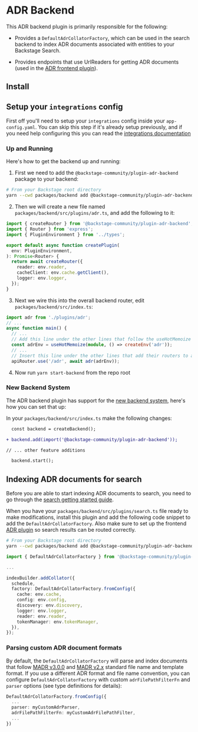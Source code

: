 # ADR Backend

This ADR backend plugin is primarily responsible for the following:

- Provides a `DefaultAdrCollatorFactory`, which can be used in the search backend to index ADR documents associated with entities to your Backstage Search.

- Provides endpoints that use UrlReaders for getting ADR documents (used in the [ADR frontend plugin](../adr/README.md)).

## Install

## Setup your `integrations` config

First off you'll need to setup your `integrations` config inside your `app-config.yaml`. You can skip this step if it's already setup previously, and if you need help configuring this you can read the [integrations documentation](https://backstage.io/docs/integrations/)

### Up and Running

Here's how to get the backend up and running:

1. First we need to add the `@backstage-community/plugin-adr-backend` package to your backend:

```sh
# From your Backstage root directory
yarn --cwd packages/backend add @backstage-community/plugin-adr-backend
```

2. Then we will create a new file named `packages/backend/src/plugins/adr.ts`, and add the
   following to it:

```ts
import { createRouter } from '@backstage-community/plugin-adr-backend';
import { Router } from 'express';
import { PluginEnvironment } from '../types';

export default async function createPlugin(
  env: PluginEnvironment,
): Promise<Router> {
  return await createRouter({
    reader: env.reader,
    cacheClient: env.cache.getClient(),
    logger: env.logger,
  });
}
```

3. Next we wire this into the overall backend router, edit `packages/backend/src/index.ts`:

```ts
import adr from './plugins/adr';
// ...
async function main() {
  // ...
  // Add this line under the other lines that follow the useHotMemoize pattern
  const adrEnv = useHotMemoize(module, () => createEnv('adr'));
  // ...
  // Insert this line under the other lines that add their routers to apiRouter in the same way
  apiRouter.use('/adr', await adr(adrEnv));
```

4. Now run `yarn start-backend` from the repo root

### New Backend System

The ADR backend plugin has support for the [new backend system](https://backstage.io/docs/backend-system/), here's how you can set that up:

In your `packages/backend/src/index.ts` make the following changes:

```diff
  const backend = createBackend();

+ backend.add(import('@backstage-community/plugin-adr-backend'));

// ... other feature additions

  backend.start();
```

## Indexing ADR documents for search

Before you are able to start indexing ADR documents to search, you need to go through the [search getting started guide](https://backstage.io/docs/features/search/getting-started).

When you have your `packages/backend/src/plugins/search.ts` file ready to make modifications, install this plugin and add the following code snippet to add the `DefaultAdrCollatorFactory`. Also make sure to set up the frontend [ADR plugin](../adr/README.md) so search results can be routed correctly.

```bash
# From your Backstage root directory
yarn --cwd packages/backend add @backstage-community/plugin-adr-backend
```

```ts
import { DefaultAdrCollatorFactory } from '@backstage-community/plugin-adr-backend';

...

indexBuilder.addCollator({
  schedule,
  factory: DefaultAdrCollatorFactory.fromConfig({
    cache: env.cache,
    config: env.config,
    discovery: env.discovery,
    logger: env.logger,
    reader: env.reader,
    tokenManager: env.tokenManager,
  }),
});
```

### Parsing custom ADR document formats

By default, the `DefaultAdrCollatorFactory` will parse and index documents that follow [MADR v3.0.0](https://github.com/adr/madr/tree/3.0.0) and [MADR v2.x](https://github.com/adr/madr/tree/2.1.2) standard file name and template format. If you use a different ADR format and file name convention, you can configure `DefaultAdrCollatorFactory` with custom `adrFilePathFilterFn` and `parser` options (see type definitions for details):

```ts
DefaultAdrCollatorFactory.fromConfig({
  ...
  parser: myCustomAdrParser,
  adrFilePathFilterFn: myCustomAdrFilePathFilter,
  ...
})
```
